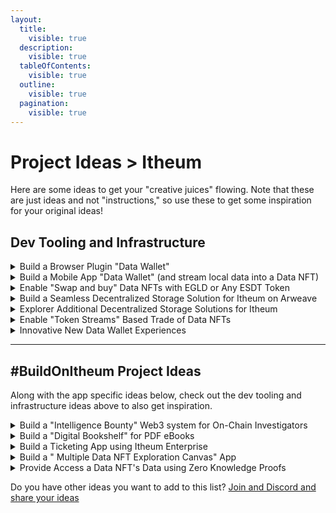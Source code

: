 ```yaml
---
layout:
  title:
    visible: true
  description:
    visible: true
  tableOfContents:
    visible: true
  outline:
    visible: true
  pagination:
    visible: true
---
```


# Project Ideas > Itheum

Here are some ideas to get your "creative juices" flowing. Note that these are just ideas and not "instructions," so use these to get some inspiration for your original ideas!



## Dev Tooling and Infrastructure&#x20;

<details>

<summary>Build a Browser Plugin "Data Wallet"</summary>

Build a "Data Wallet" browser plugin using our SDK that lets users have the Data NFTs they own conveniently available as they browse the web. Allow interaction between the host site a user is on and the plugin, allowing a "host site" request and access for data from within Data NFTs if the user allows it.

</details>

<details>

<summary>Build a Mobile App "Data Wallet" (and stream local data into a Data NFT)</summary>

Build a simple "Data Wallet" mobile app using our SDK that lets users have the Data NFTs they own conveniently available as they need it. A multi-platform mobile app using a framework like React Native or Flutter will be perfect for a simple app to work across Android and iOS.&#x20;

Bonus points if you can also use our SDK to implement a "Mint This into a Data NFT," where the user can seamlessly connect to another app on the device (e.g., Health app on iOS or Google Fit app on Android), takes in a snapshot of the user's health and wellness data, uploads that to a Data Stream ([centralized](../../integrators/data-streams-guides/amazon-web-services-aws/) or [decentralized](../../integrators/data-streams-guides/arweave-akord.md)) and then mints this into a Data NFT the user owns.&#x20;

</details>

<details>

<summary>Enable "Swap and buy" Data NFTs with EGLD or Any ESDT Token</summary>

Currently, you can only procure access to a Data NFT on the Data DEX by using $ITHEUM tokens. Build a custom "swap and buy" Data NFT Marketplace app or plugin where users can procure Data NFTs using EGLD or any other ESDT. You can use tools like Ashswap aggregator or other "real-time" swap options. Basically, a user with EGLD/ESDT can see and execute a "real-time" swap and procure option to obtain a Data NFT.

</details>

<details>

<summary>Build a Seamless Decentralized Storage Solution for Itheum on Arweave</summary>

One of the most requested features from Itheum users is a "seamless and secure" way to self host data and for generating a Data Stream that can be used in Data NFT minting. We offer manual solutions to generate Data Stream as per [these guides](../../integrators/data-streams-guides/) but we want to improve the user experience by automating tools for this. \
\
The solution can enable the user to connect to their Arweave storage account, upload their files, and then seamlessly generate a "Data Stream" URL, which can be used to mint a Data NFT. You can explore tools like [Akord](https://akord.com/) (we also have a [manual guide for Akord](../../integrators/data-streams-guides/arweave-akord.md) that you can read). Bonus points for any integration with Akord's "Vaults" that store encrypted data.

</details>

<details>

<summary>Explorer Additional Decentralized Storage Solutions for Itheum</summary>

In our question to empower users with "true ownership" of their data and as in the above idea for Arweave support, Itheum wants to make as many Decentralized Storage options available to our users via seamless integration. Ultimately, all you need to mint Data NFTs are "Data Streams", and technically, these Data Streams can come from any storage location as long as it follows the Data Stream URL rules. \
\
Along with Arweave above, explore, recommend and builds some tools that can integrate with platforms like:

* IPFS
* FileCoin
* BNB GreenField
* DFINITY (Internet Computer)&#x20;
* Or... use tools like [4EverLand](https://www.4everland.org/) that supports multiple platforms.

</details>

<details>

<summary>Enable "Token Streams" Based Trade of Data NFTs</summary>

Build a custom "swap and buy" Data NFT Marketplace app or plugin that allows Data NFT owners to trade their Data NFTs with others and where all trade happens in "token streams." This kind of "token stream" marketplace will protect buyers if the Data Creator stops hosting the Data Stream and will boost the activity with the Data Marketplace. You can explore tools like [CoinDrip](https://coindrip.finance/) or build your own.

</details>

<details>

<summary>Innovative New Data Wallet Experiences</summary>

Innovate and design new Data Wallet experiences for the tokens on the Itheum ecosystem, enhancing user engagement and functionality.

</details>

***

## #BuildOnItheum Project Ideas

Along with the app specific ideas below, check out the dev tooling and infrastructure ideas above to also get inspiration.

<details>

<summary>Build a  "Intelligence Bounty" Web3 system for On-Chain Investigators</summary>

We need more Data Creators on the Itheum platform. Data Creators publish apps like [MultiversX Bubbles](https://explorer.itheum.io/multiversx-bubbles), [Infographics](https://explorer.itheum.io/multiversx-infographics), and an upcoming Music series. These Data Creators ideally want to know "what you want" so they can generate content "for you."

As an example, the Data Creator behind MultiversX Bubbles, who is an on-chain investigator, would be able to generate a custom Data NFT with on-chain investigation insights that is centred around a specific event, for example, the Hatom Project launch.

It would be amazing to have an [Intelligence Bounty system like Akhram](https://decrypt.co/149042/arkhams-dox-to-earn-platform-offers-bounty-on-415-million-ftx-mystery) built as a separate web3 project (using smart contracts) that allows the community to raise bounties and have other users stake against their to show support for a bounty idea. Itheum Data Creators can then fulfil these bounties and mint Data NFTs to try and claim the bounties.

You can also make this a general-purpose "data bounty" system for the community to request any original data and have others stake on it to support the idea. This will attract Data Creators who publish Data NFTs in order to claim the bounty.

</details>

<details>

<summary>Build a "Digital Bookshelf" for PDF eBooks</summary>

The Itheum platform seamlessly support PDF eBooks to be minted as Data NFTs. An example of such an eBook is the [MultiversX Infographics Data NFT](https://explorer.itheum.io/multiversx-infographics). \
\
Mint a [Nested Streams](../../developers/software-development-kits-sdks/data-nft-sdk/guide-3-using-nested-streams-to-access-nested-data-assets-from-a-primary-data-stream.md)-based DApp experience that can point to a "courseware or book series" and mint this as a single Data NFT. For example, you can have a catalog of PDFs related to a specific topic, available as a single Nested Stream-based Data NFT. This will be similar to the [Music Player Nested Stream Data NFT detailed in this guide](../../developers/software-development-kits-sdks/data-nft-sdk/guide-3-using-nested-streams-to-access-nested-data-assets-from-a-primary-data-stream.md), but this will be for eBooks.\
\
\> Check out this [demo video to get you started](https://www.youtube.com/watch?v=ieY3cr3dwCU)

</details>

<details>

<summary>Build a Ticketing App using Itheum Enterprise</summary>

[itheum-enterprise.md](../../product/itheum-enterprise.md "mention") will be launches within the shortly. Use the [enterprise-sdk](../../developers/software-development-kits-sdks/enterprise-sdk/ "mention") to build a ticketing app; allowing the issuance of a ticket as a Data NFT that includes the generation of a barcode for permissioned entry a stream of data and rewards linked to the Data NFT as a Data Stream.

</details>

<details>

<summary>Build a " Multiple Data NFT Exploration Canvas" App</summary>

Currently, a user can only open and view content of a simple Data NFT using some free apps on [Itheum Explorer](https://explorer.itheum.io/). Build an "explorer canvas" that lets you "merge" the content of multiple, similar Data NFTs and view them together.&#x20;

For example, a Data Creator we work with, xFondres will publish multiple ESDT-based analytics JSON datasets (the raw data he used to generate the [ESDT Bubble Data NFT is available here](https://explorer.itheum.io/multiversx-bubbles)). Build an app or "canvas" that lets you add and remove Data NFTs and collectively visualize them. Links to the test Data NFTs from xFondres will be published soon.

</details>

<details>

<summary>Provide Access a Data NFT's Data using Zero Knowledge Proofs</summary>

This is an advanced idea but has massive real-world disruption if you can achieve it.

Build a Personal Data Vault on Itheum Enterprise (launching soon), where users upload encrypted data into a "soulbound Data NFT" that cannot be sold. For example, you can store encrypted KYC details or personal details like date of birth, etc. If the user visits some DApp that has integrated Itheum, and the site requests a zero-knowledge proof on some data stored inside their Data Vault. For example, the site can ask, "are you over 18?", and a response is provided to the site based on the encrypted data in the Data Vault.

</details>



Do you have other ideas you want to add to this list? [Join and Discord and share your ideas](../../developers/tech-support-discord.md)
